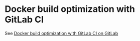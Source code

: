 # Docker build optimization with GitLab CI

See [Docker build optimization with GitLab CI on GitLab](https://gitlab.com/crafteo/devops-examples/docker-build-ci-optimization)